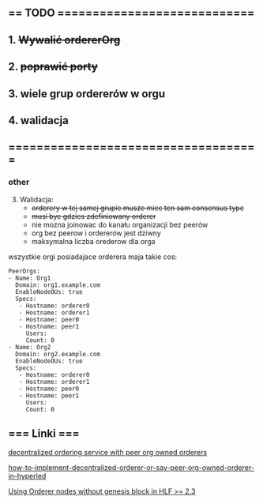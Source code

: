 ## == TODO ============================
## 1. ~~Wywalić ordererOrg~~
## 2. ~~poprawić porty~~
## 3. wiele grup ordererów w orgu
## 4. walidacja

## ====================================

### other
3. Walidacja:
   - ~~orderery w tej samej grupie musze miec ten sam consensus type~~
   - ~~musi byc gdzies zdefiniowany orderer~~
   - nie mozna joinowac do kanału organizacji bez peerów
   - org bez peerow i ordererów jest dziwny
   - maksymalna liczba orederow dla orga

wszystkie orgi posiadajace orderera maja takie cos:
```
PeerOrgs:
- Name: Org1
  Domain: org1.example.com
  EnableNodeOUs: true
  Specs:
   - Hostname: orderer0
   - Hostname: orderer1
   - Hostname: peer0
   - Hostname: peer1
     Users:
     Count: 0
- Name: Org2
  Domain: org2.example.com
  EnableNodeOUs: true
  Specs:
   - Hostname: orderer0
   - Hostname: orderer1
   - Hostname: peer0
   - Hostname: peer1
     Users:
     Count: 0
```     


## === Linki ===

[decentralized ordering service with peer org owned orderers](https://kctheservant.medium.com/decentralized-ordering-service-with-peer-org-owned-orderers-d0939ea026f6)

[how-to-implement-decentralized-orderer-or-say-peer-org-owned-orderer-in-hyperled](https://stackoverflow.com/questions/66811077/how-to-implement-decentralized-orderer-or-say-peer-org-owned-orderer-in-hyperled)

[Using Orderer nodes without genesis block in HLF >= 2.3](https://hyperledger-fabric.readthedocs.io/en/release-2.3/create_channel/create_channel_participation.html)
